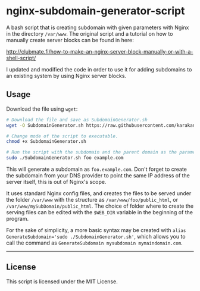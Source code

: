# nginx-subdomain-generator-script
A bash script that is creating subdomain with given parameters with Nginx in the directory ```/var/www```.
The original script and a tutorial on how to manually create server blocks can be found in here:

http://clubmate.fi/how-to-make-an-nginx-server-block-manually-or-with-a-shell-script/

I updated and modified the code in order to use it for adding subdomains to an existing system by using Nginx server blocks. 

## Usage

Download the file using `wget`:
```bash
# Download the file and save as SubdomainGenerator.sh
wget -O SubdomainGenerator.sh https://raw.githubusercontent.com/karakanb/nginx-subdomain-generator-script/master/SubdomainGenerator.sh

# Change mode of the script to executable.
chmod +x SubdomainGenerator.sh

# Run the script with the subdomain and the parent domain as the parameters.
sudo ./SubdomainGenerator.sh foo example.com

```

This will generate a subdomain as ```foo.example.com```. Don't forget to create the subdomain from your DNS provider to point the same IP address of the server itself, this is out of Nginx's scope.

It uses standard Nginx config files, and creates the files to be served under the folder `/var/www` with the structure as `/var/www/foo/public_html`, or `/var/www/mySubDomain/public_html`. The choice of folder where to create the serving files can be edited with the `$WEB_DIR` variable in the beginning of the program. 

For the sake of simplicity, a more basic syntax may be created with `alias GenerateSubdomain='sudo ./SubdomainGenerator.sh'`, which allows you to call the command as `GenerateSubdomain mysubdomain mymaindomain.com`. 

--------

## License
This script is licensed under the MIT License.